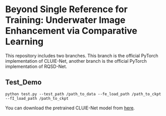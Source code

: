 # Beyond Single Reference for Training: Underwater Image Enhancement via Comparative Learning
This repository includes two branches. This branch is the official PyTorch implementation of CLUIE-Net, another branch is the official PyTorch implementation of RQSD-Net.

## Test_Demo
```
python test.py --test_path /path_to_data --fe_load_path /path_to_ckpt --fI_load_path /path_to_ckpt 
```
You can download the pretrained CLUIE-Net model from [here](https://drive.google.com/drive/folders/1uecaMgi3hqUy6PXIUUqAJaxkFNPLosAL?usp=sharing).


